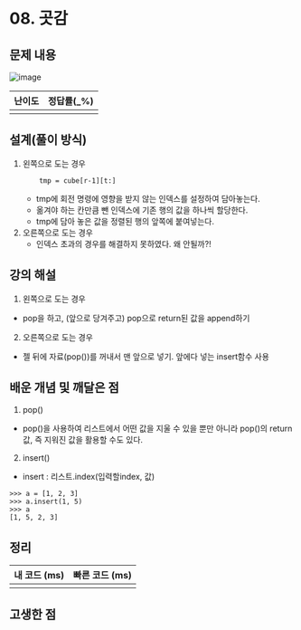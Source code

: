 # 08. 곳감

## 문제 내용
![image](https://user-images.githubusercontent.com/68037174/103608613-1358b480-4f5f-11eb-8d13-fee3966ff238.png)


| 난이도 | 정답률(\_%) |
| :----: | :---------: |
|        |             |

## 설계(풀이 방식)
1. 왼쪽으로 도는 경우
    ```
        tmp = cube[r-1][t:]
    ```
    - tmp에 회전 명령에 영향을 받지 않는 인덱스를 설정하여 담아놓는다.
    - 옮겨야 하는 칸만큼 뺀 인덱스에 기존 행의 값을 하나씩 할당한다.
    - tmp에 담아 놓은 값을 정렬된 행의 앞쪽에 붙여넣는다.
2. 오른쪽으로 도는 경우
    - 인덱스 초과의 경우를 해결하지 못하였다. 왜 안될까?!
## 강의 해설
1. 왼쪽으로 도는 경우
- pop을 하고, (앞으로 당겨주고) pop으로 return된 값을 append하기
2. 오른쪽으로 도는 경우
- 젤 뒤에 자료(pop())를 꺼내서 맨 앞으로 넣기. 앞에다 넣는 insert함수 사용

## 배운 개념 및 깨달은 점
1. pop()
- pop()을 사용하여 리스트에서 어떤 값을 지울 수 있을 뿐만 아니라 pop()의 return값, 즉 지워진 값을 활용할 수도 있다.
2. insert()
- insert : 리스트.index(입력할index, 값)
```
>>> a = [1, 2, 3]
>>> a.insert(1, 5)
>>> a
[1, 5, 2, 3]
```
## 정리

| 내 코드 (ms) | 빠른 코드 (ms) |
| :----------: | :------------: |
|              |                |

## 고생한 점